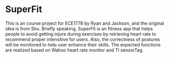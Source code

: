 # SuperFit
This is an course project for ECE1778 by Ryan and Jackson, and the original idea is from Shu. 
Briefly speaking, SuperFit is an fitness app that helps people to avoid getting injure during exercises by retrieving heart rate to recommend proper intensitive
for users. Also, the correctness of postures will be monitored to help user enhance their skills. The expected functions are realized based on Wahoo heart rate monitor and 
TI sensorTag.

